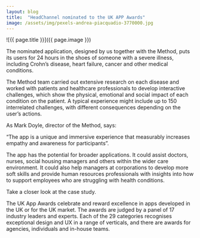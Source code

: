 ```yaml
---
layout: blog
title:  "HeadChannel nominated to the UK APP Awards"
image: /assets/img/pexels-andrea-piacquadio-3770000.jpg
---
```


![{{ page.title }}]({{ page.image }})

The nominated application, designed by us together with the Method, puts its users for 24 hours in the shoes of someone with a severe illness, including Crohn’s disease, heart failure, cancer and other medical conditions.

The Method team carried out extensive research on each disease and worked with patients and healthcare professionals to develop interactive challenges, which show the physical, emotional and social impact of each condition on the patient. A typical experience might include up to 150 interrelated challenges, with different consequences depending on the user’s actions.

As Mark Doyle, director of the Method, says:

“The app is a unique and immersive experience that measurably increases empathy and awareness for participants”.

The app has the potential for broader applications. It could assist doctors, nurses, social housing managers and others within the wider care environment. It could also help managers at corporations to develop more soft skills and provide human resources professionals with insights into how to support employees who are struggling with health conditions.

Take a closer look at the case study.

The UK App Awards celebrate and reward excellence in apps developed in the UK or for the UK market. The awards are judged by a panel of 17 industry leaders and experts. Each of the 29 categories recognises exceptional design and UX in a range of verticals, and there are awards for agencies, individuals and in-house teams.
